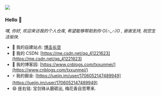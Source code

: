 ![](https://github-readme-stats.vercel.app/api?username=270686992)

### Hello 👋
*嘿, 你好, 欢迎来访我的个人仓库, 希望能够帮助到你 O(∩_∩)O , 谢谢支持, 祝您生活愉快.*

- 🌱 我的自建站点: [博击长空](https://www.xilikeli.cn/)
- 👯 我的 CSDN: [https://me.csdn.net/qq_41221623](https://me.csdn.net/qq_41221623)
- 🔭 我的博客园: [https://www.cnblogs.com/txxunmei/](https://www.cnblogs.com/txxunmei/)
- ⚡ 我的掘金: [https://juejin.im/user/1706052147489949](https://juejin.im/user/1706052147489949)
- 😄 座右铭: 宝剑锋从磨砺出, 梅花香自苦寒来.

<!--
**270686992/270686992** is a ✨ _special_ ✨ repository because its `README.md` (this file) appears on your GitHub profile.

Here are some ideas to get you started:

- 🔭 I’m currently working on ...
- 🌱 I’m currently learning ...
- 👯 I’m looking to collaborate on ...
- 🤔 I’m looking for help with ...
- 💬 Ask me about ...
- 📫 How to reach me: ...
- 😄 Pronouns: ...
- ⚡ Fun fact: ...
-->
